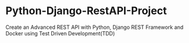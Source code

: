 # Python-Django-RestAPI-Project
Create an Advanced REST API with Python, Django REST Framework and Docker using Test Driven Development(TDD)
